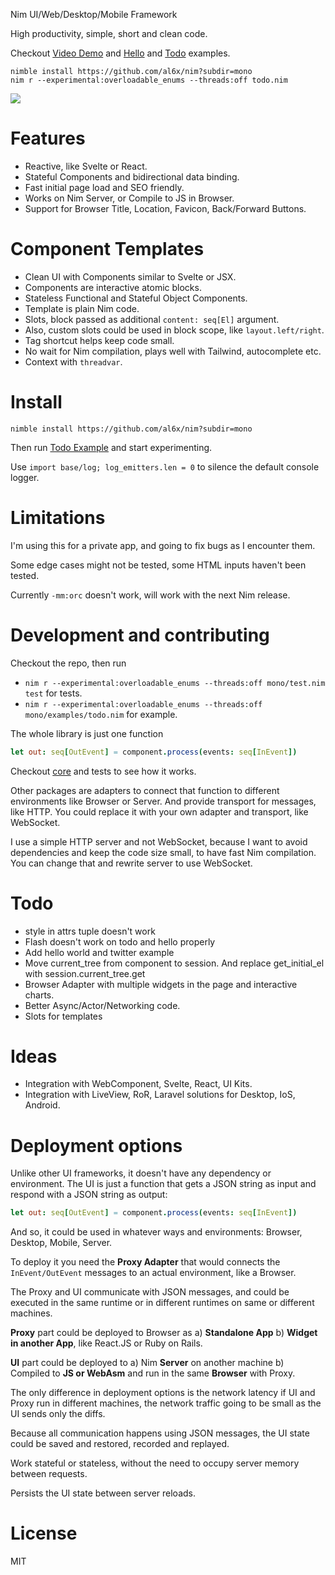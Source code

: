 Nim UI/Web/Desktop/Mobile Framework

High productivity, simple, short and clean code.

Checkout [Video Demo](https://www.youtube.com/watch?v=vjj0mZOh5h4) and [Hello](mono/examples/hello.nim) and [Todo](mono/examples/todo.nim) examples.

```
nimble install https://github.com/al6x/nim?subdir=mono
nim r --experimental:overloadable_enums --threads:off todo.nim
```

![](readme/todo.png)

# Features

- Reactive, like Svelte or React.
- Stateful Components and bidirectional data binding.
- Fast initial page load and SEO friendly.
- Works on Nim Server, or Compile to JS in Browser.
- Support for Browser Title, Location, Favicon, Back/Forward Buttons.

# Component Templates

- Clean UI with Components similar to Svelte or JSX.
- Components are interactive atomic blocks.
- Stateless Functional and Stateful Object Components.
- Template is plain Nim code.
- Slots, block passed as additional `content: seq[El]` argument.
- Also, custom slots could be used in block scope, like `layout.left/right`.
- Tag shortcut helps keep code small.
- No wait for Nim compilation, plays well with Tailwind, autocomplete etc.
- Context with `threadvar`.

# Install

`nimble install https://github.com/al6x/nim?subdir=mono`

Then run [Todo Example](mono/examples/todo.nim) and start experimenting.

Use `import base/log; log_emitters.len = 0` to silence the default console logger.

# Limitations

I'm using this for a private app, and going to fix bugs as I encounter them.

Some edge cases might not be tested, some HTML inputs haven't been tested.

Currently `-mm:orc` doesn't work, will work with the next Nim release.

# Development and contributing

Checkout the repo, then run

- `nim r --experimental:overloadable_enums --threads:off mono/test.nim test` for tests.
- `nim r --experimental:overloadable_enums --threads:off mono/examples/todo.nim` for example.

The whole library is just one function

```Nim
let out: seq[OutEvent] = component.process(events: seq[InEvent])
```

Checkout [core](mono/core) and tests to see how it works.

Other packages are adapters to connect that function to different environments like Browser or Server.
And provide transport for messages, like HTTP. You could replace it with your own adapter and transport,
like WebSocket.

I use a simple HTTP server and not WebSocket, because I want to avoid dependencies and
keep the code size small, to have fast Nim compilation. You can change that and rewrite server to use WebSocket.

# Todo

- style in attrs tuple doesn't work
- Flash doesn't work on todo and hello properly
- Add hello world and twitter example
- Move current_tree from component to session. And replace get_initial_el with session.current_tree.get
- Browser Adapter with multiple widgets in the page and interactive charts.
- Better Async/Actor/Networking code.
- Slots for templates

# Ideas

- Integration with WebComponent, Svelte, React, UI Kits.
- Integration with LiveView, RoR, Laravel solutions for Desktop, IoS, Android.

# Deployment options

Unlike other UI frameworks, it doesn't have any dependency or environment. The UI is just a function that
gets a JSON string as input and respond with a JSON string as output:

```Nim
let out: seq[OutEvent] = component.process(events: seq[InEvent])
```

And so, it could be used in whatever ways and environments: Browser, Desktop, Mobile, Server.

To deploy it you need the **Proxy Adapter** that would connects the `InEvent/OutEvent` messages to an actual
environment, like a Browser.

The Proxy and UI communicate with JSON messages, and could be executed in the same runtime or in
different runtimes on same or different machines.

**Proxy** part could be deployed to Browser as a) **Standalone App** b) **Widget in another App**,
like React.JS or Ruby on Rails.

**UI** part could be deployed to a) Nim **Server** on another machine b) Compiled to **JS or WebAsm** and run in
the same **Browser** with Proxy.

The only difference in deployment options is the network latency if UI and Proxy run in different machines, the
network traffic going to be small as the UI sends only the diffs.

Because all communication happens using JSON messages, the UI state could be saved and restored,
recorded and replayed.

Work stateful or stateless, without the need to occupy server memory between requests.

Persists the UI state between server reloads.

# License

MIT
